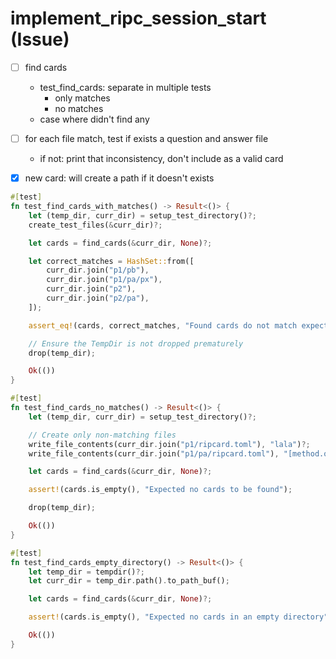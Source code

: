 # implement_ripc_session_start (Issue)

- [ ] find cards
  - test_find_cards: separate in multiple tests
    - only matches
    - no matches
  - case where didn't find any
- [ ] for each file match, test if exists a question and answer file
  - if not: print that inconsistency, don't include as a valid card

- [x] new card: will create a path if it doesn't exists


```rs
#[test]
fn test_find_cards_with_matches() -> Result<()> {
    let (temp_dir, curr_dir) = setup_test_directory()?;
    create_test_files(&curr_dir)?;

    let cards = find_cards(&curr_dir, None)?;

    let correct_matches = HashSet::from([
        curr_dir.join("p1/pb"),
        curr_dir.join("p1/pa/px"),
        curr_dir.join("p2"),
        curr_dir.join("p2/pa"),
    ]);

    assert_eq!(cards, correct_matches, "Found cards do not match expected cards");

    // Ensure the TempDir is not dropped prematurely
    drop(temp_dir);

    Ok(())
}

#[test]
fn test_find_cards_no_matches() -> Result<()> {
    let (temp_dir, curr_dir) = setup_test_directory()?;

    // Create only non-matching files
    write_file_contents(curr_dir.join("p1/ripcard.toml"), "lala")?;
    write_file_contents(curr_dir.join("p1/pa/ripcard.toml"), "[method.other]")?;

    let cards = find_cards(&curr_dir, None)?;

    assert!(cards.is_empty(), "Expected no cards to be found");

    drop(temp_dir);

    Ok(())
}

#[test]
fn test_find_cards_empty_directory() -> Result<()> {
    let temp_dir = tempdir()?;
    let curr_dir = temp_dir.path().to_path_buf();

    let cards = find_cards(&curr_dir, None)?;

    assert!(cards.is_empty(), "Expected no cards in an empty directory");

    Ok(())
}
```
